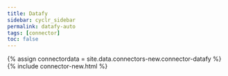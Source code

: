 ```yaml
---
title: Datafy
sidebar: cyclr_sidebar
permalink: datafy-auto
tags: [connector]
toc: false
---
```

{% assign connectordata = site.data.connectors-new.connector-datafy %}
{% include connector-new.html %}	